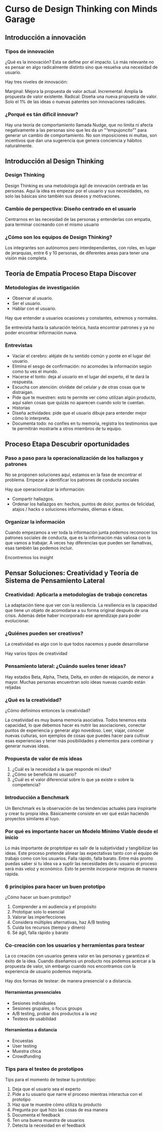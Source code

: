# Curso de Design Thinking con Minds Garage

## Introducción a innovación

### Tipos de innovación

¿Qué es la innovación? Esta se define por el impacto. Lo más relevante
no es pensar en algo radicalmente distinto sino que resuelva una
necesidad de usuario.

Hay tres niveles de innovación:

Marginal: Mejora la propuesta de valor actual. Incremental: Amplia la
propuesta de valor existente. Radical: Diseña una nueva propuesta de
valor. Solo el 1% de las ideas o nuevas patentes son innovaciones
radicales.

### ¿Porqué es tán dificil innovar?

Hay una teoría de comportamiento llamada Nudge, que no limita ni afecta
negativamente a las personas sino que les da un "“empujoncito”" para
generar un cambio de comportamiento. No son imposiciones ni multas, son
incentivos que dan una sugerencia que genera conciencia y hábitos
naturalmente.

## Introducción al Design Thinking

### Design Thinking

Design Thinking es una metodología ágil de innovación centrada en las
personas. Aquí la idea es empezar por el usuario y sus necesidades, no
solo las básicas sino también sus deseos y motivaciones.

### Cambio de perspectiva: Diseño centrado en el usuario

Centrarnos en las necesidad de las personas y entenderlas con empatia,
para terminar cocreando con el mismo usuario

### ¿Cómo son los equipos de Design Thinking?

Los integrantes son autónomos pero interdependientes, con roles, en
lugar de jerarquias, entre 6 y 10 personas, de diferentes areas para
tener una visión más completa.

## Teoría de Empatía Proceso Etapa Discover

### Metodologías de investigación

-   Observar al usuario.
-   Ser el usuario.
-   Hablar con el usuario.

Hay que entender a usuarios ocasiones y constantes, extremos y normales.

Se entrevista hasta la saturación teórica, hasta encontrar patrones y ya
no poder encontrar información nueva.

### Entrevistas

-   Vaciar el cerebro: aléjate de tu sentido común y ponte en el lugar
    del usuario.
-   Elimina el sesgo de confirmación: no acomodes la información según
    como tu ves el mundo.
-   Hacerse el tonto: deja al usuario en el lugar del experto, él te
    dará la respuesta.
-   Escucha con atención: olvídate del celular y de otras cosas que te
    distraigan.
-   Pide que te muestren: esto te permite ver cómo utilizan algún
    producto, aquí salen cosas que quizás no aparecen cuando solo te
    cuentan.
-   Historias
-   Diseña actividades: pide que el usuario dibuje para entender mejor
    cómo lo interpreta.
-   Documenta todo: no confíes en tu memoria, registra los testimonios
    que te permitirán mostrarle a otros miembros de tu equipo.

## Proceso Etapa Descubrir oportunidades

### Paso a paso para la operacionalización de los hallazgos y patrones

No se proponen soluciones aquí, estamos en la fase de encontrar el
problema. Empezar a identificar los patrones de conducta sociales

Hay que operacionalizar la información:

-   Compartir hallazgos.
-   Ordenar los hallazgos en: hechos, puntos de dolor, puntos de
    felicidad, atajos / hacks o soluciones informales, dilemas e ideas.

### Organizar la información

Cuando empezamos a ver toda la información junta podemos reconocer los
patrones sociales de conducta, que es la información más valiosa con la
que vamos a trabajar. A veces hay diferencias que pueden ser llamativas,
esas también las podemos incluir.

Encontremos los insight

## Pensar Soluciones: Creatividad y Teoría de Sistema de Pensamiento Lateral

### Creatividad: Aplicarla a metodologías de trabajo concretas

La adaptación tiene que ver con la resiliencia. La resiliencia es la
capacidad que tiene un objeto de acomodarse a su forma original después
de una crisis. Además debe haber incorporado ese aprendizaje para poder
evolucionar.

### ¿Quiénes pueden ser creativos?

La creatividad es algo con lo que todos nacemos y puede desarrollarse

Hay varios tipos de creatividad

### Pensamiento lateral: ¿Cuándo sueles tener ideas?

Hay estados Beta, Alpha, Theta, Delta, en orden de relajación, de menor
a mayor. Muchas personas encuentran solo ideas nuevas cuando están
reljadas

### ¿Qué es la creatividad?

¿Cómo definimos entonces la creatividad?

La creatividad es muy buena memoria asociativa. Todos tenemos esta
capacidad, lo que debemos hacer es nutrir las asociaciones, conectar
puntos de experiencia y generar algo novedoso. Leer, viajar, conocer
nuevas culturas, son ejemplos de cosas que puedes hacer para cultivar
esas experiencias y tener más posibilidades y elementos para combinar y
generar nuevas ideas.

### Propuesta de valor de mis ideas

1.  ¿Cuál es la necesidad a la que responde mi idea?
2.  ¿Cómo se beneficia mi usuario?
3.  ¿Cuál es el valor diferencial sobre lo que ya existe o sobre la
    competencia?

### Introducción a Benchmark

Un Benchmark es la observación de las tendencias actuales para
inspirarte y crear tu propia idea. Básicamente consiste en ver qué están
haciendo proyectos similares al tuyo.

### Por qué es importante hacer un Modelo Mínimo Viable desde el inicio

Lo más importante de proptotipar es salir de la subjetividad y
tangibilizar las ideas. Este proceso pretende alinear las expectativas
tanto con el equipo de trabajo como con los usuarios. Falla rápido,
falla barato. Entre más pronto puedas saber si tu idea va a suplir las
necesidades de tu usuario el proceso será más veloz y económico. Esto te
permite incorporar mejoras de manera rápida.

### 6 principios para hacer un buen prototipo

¿Cómo hacer un buen prototipo?

1.  Comprender a mi audiencia y el propósito
2.  Prototipar solo lo esencial
3.  Valorar las imperfecciones
4.  Considera múltiples alternativas, haz A/B testing
5.  Cuida los recursos (tiempo y dinero)
6.  Sé ágil, falla rápido y barato

### Co-creación con los usuarios y herramientas para testear

La co creación con usuarios genera valor en las personas y garantiza el
éxito de la idea. Cuando diseñamos un producto nos podemos acercar a la
propuesta de valor, sin embargo cuando nos encontramos con la
experiencia de usuario podemos mejorarla.

Hay dos formas de testear: de manera presencial o a distancia.

#### Herramientas presenciales

-   Sesiones individuales
-   Sesiones grupales, o focus groups
-   A/B testing, probar dos productos a la vez
-   Testeos de usabilidad

#### Herramientas a distancia

-   Encuestas
-   User testing
-   Muestra chica
-   Crowdfunding

### Tips para el testeo de prototipos

Tips para el momento de testear tu prototipo:

1.  Deja que el usuario sea el experto
2.  Pide a tu usuario que narre el proceso mientras interactua con el
    prototipo
3.  Haz que te muestre cómo utiliza tu producto
4.  Pregunta por qué hizo las cosas de esa manera
5.  Documenta el feedback
6.  Ten una buena muestra de usuarios
7.  Detecta la necesidad en el feedback
